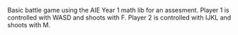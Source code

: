 Basic battle game using the AIE Year 1 math lib for an assesment. Player 1 is controlled with WASD and shoots with F. Player 2 is controlled with IJKL and shoots with M.